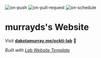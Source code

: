 
  ![on-push](../../actions/workflows/on-push.yaml/badge.svg)
  ![on-pull-request](../../actions/workflows/on-pull-request.yaml/badge.svg)
  ![on-schedule](../../actions/workflows/on-schedule.yaml/badge.svg)

  # murrayds's Website

  Visit **[dakotamurray.me/ockti-lab](http://dakotamurray.me/ockti-lab)** 🚀

  _Built with [Lab Website Template](https://greene-lab.gitbook.io/lab-website-template-docs)_
